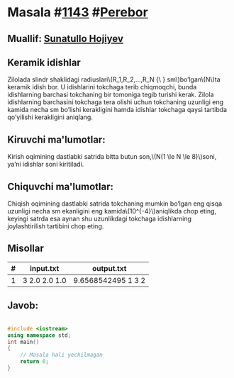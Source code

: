 
<h1>Masala #<a href="https://robocontest.uz/tasks/1143">1143</a> #<a href="https://robocontest.uz/tasks?category=8">Perebor</a></h1>
<h2> Muallif: <a href="https://robocontest.uz/profile/sunnat">Sunatullo Hojiyev</a></h2>
<h2>Keramik idishlar</h2>
<p>Zilolada slindr shaklidagi radiuslari\(R_1,R_2,...,R_N {\ } sm\)bo’lgan\(N\)ta keramik idish bor. U idishlarini tokchaga terib chiqmoqchi, bunda idishlarning barchasi tokchaning bir tomoniga tegib turishi kerak. Zilola idishlarning barchasini tokchaga tera olishi uchun tokchaning uzunligi eng kamida necha sm bo’lishi kerakligini hamda idishlar tokchaga qaysi tartibda qo’yilishi kerakligini aniqlang.
</p>
<h2>Kiruvchi ma'lumotlar:</h2>
<p>Kirish oqimining dastlabki satrida bitta butun son,\(N(1 \le N \le 8)\)soni, ya’ni idishlar soni kiritiladi.</p>
<h2>Chiquvchi ma'lumotlar:</h2>
<p>Chiqish oqimining dastlabki satrida tokchaning mumkin bo’lgan eng qisqa uzunligi necha sm ekanligini eng kamida\(10^{-4}\)aniqlikda chop eting, keyingi satrda esa aynan shu uzunlikdagi tokchaga idishlarning joylashtirilish tartibini chop eting.</p>
<h2>Misollar</h2>
<table>
    <thead>
        <tr>
            <th>#</th>
            <th>input.txt</th>
            <th>output.txt</th>
        </tr>
    </thead>
    <tbody>
            <tr>
                <td>1</td>
                <td>3
2.0 2.0 1.0</td>
                <td>9.6568542495
1 3 2</td>
            </tr>
    </tbody>
    </table>
    
<h2>Javob:</h2>

######
```cpp
#include <iostream>
using namespace std;
int main()
{
    // Masala hali yechilmagan
    return 0;
}
```
